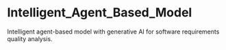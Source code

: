 # Intelligent_Agent_Based_Model
Intelligent agent-based model with generative AI for software requirements quality analysis.
